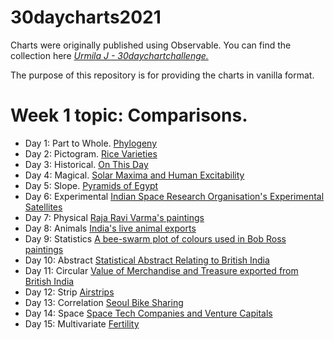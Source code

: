 # 30daycharts2021

Charts were originally published using Observable. You can find the collection here [*Urmila J - 30daychartchallenge.*](https://observablehq.com/collection/@urmilaj/30daychartchallenge)

The purpose of this repository is for providing the charts in vanilla format.

# Week 1 topic: Comparisons.
- Day 1: Part to Whole. [Phylogeny](phylogeny.html)
- Day 2: Pictogram. [Rice Varieties](rice.html)
- Day 3: Historical. [On This Day](onthisday.html)
- Day 4: Magical. [Solar Maxima and Human Excitability](solar.html)
- Day 5: Slope. [Pyramids of Egypt](pyramids.html)
- Day 6: Experimental [Indian Space Research Organisation's Experimental Satellites](satellites.html)
- Day 7: Physical [Raja Ravi Varma's paintings](varma.html)
- Day 8: Animals [India's live animal exports](exports.html)
- Day 9: Statistics [A bee-swarm plot of colours used in Bob Ross paintings](paintings.html)
- Day 10: Abstract [Statistical Abstract Relating to British India](administration.html)
- Day 11: Circular [Value of Merchandise and Treasure exported from British India](circularBarplot.html)
- Day 12: Strip [Airstrips](airstrips.html)
- Day 13: Correlation [Seoul Bike Sharing](bikeShare.html)
- Day 14: Space [Space Tech Companies and Venture Capitals](spaceTech.html)
- Day 15: Multivariate [Fertility](fertility.html)

